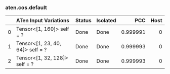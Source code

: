 ### aten.cos.default
|    | ATen Input Variations            | Status   | Isolated   |      PCC |   Host |
|---:|:---------------------------------|:---------|:-----------|---------:|-------:|
|  0 | Tensor<[1, 160]> self = ?        | Done     | Done       | 0.999991 |      0 |
|  1 | Tensor<[1, 23, 40, 64]> self = ? | Done     | Done       | 0.999993 |      0 |
|  2 | Tensor<[1, 32, 128]> self = ?    | Done     | Done       | 0.999993 |      0 |

